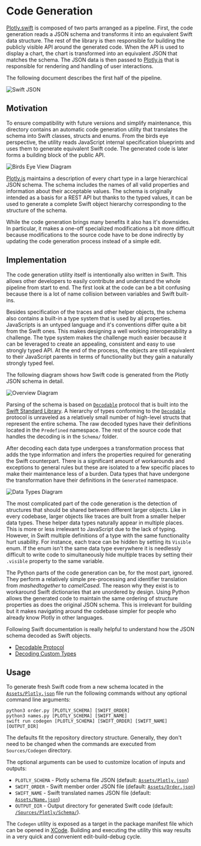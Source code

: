 
# Code Generation


[Plotly.swift] is composed of two parts arranged as a pipeline. First, the code generation reads a JSON schema and transforms it into an equivalent Swift data structure. The rest of the library is then responsible for building the publicly visible API around the generated code. When the API is used to display a chart, the chart is transformed into an equivalent JSON that matches the schema. The JSON data is then passed to [Plotly.js] that is responsible for rendering and handling of user interactions.

The following document describes the first half of the pipeline.

![Swift JSON]


## Motivation

To ensure compatibility with future versions and simplify maintenance, this directory contains an automatic code generation utility that translates the schema into Swift classes, structs and enums. From the birds eye perspective, the utility reads JavaScript internal specification blueprints and uses them to generate equivalent Swift code. The generated code is later forms a building block of the public API.

![Birds Eye View Diagram]

[Plotly.js] maintains a description of every chart type in a large hierarchical JSON schema. The schema includes the names of all valid properties and information about their acceptable values. The schema is originally intended as a basis for a REST API but thanks to the typed values, it can be used to generate a complete Swift object hierarchy corresponding to the structure of the schema.

While the code generation brings many benefits it also has it's downsides. In particular, it makes a one-off specialized modifications a bit more difficult because modifications to the source code have to be done indirectly by updating the code generation process instead of a simple edit.


## Implementation

The code generation utility itself is intentionally also written in Swift. This allows other developers to easily contribute and understand the whole pipeline from start to end. The first look at the code can be a bit confusing because there is a lot of name collision between variables and Swift built-ins.

Besides specification of the traces and other helper objects, the schema also contains a built-in a type system that is used by all properties. JavaScripts is an untyped language and it's conventions differ quite a bit from the Swift ones. This makes designing a well working interoperability a challenge. The type system makes the challenge much easier because it can be leveraged to create an appealing, consistent and easy to use strongly typed API. At the end of the process, the objects are still equivalent to their JavaScript parents in terms of functionality but they gain a naturally strongly typed feel.

The following diagram shows how Swift code is generated from the Plotly JSON schema in detail.

![Overview Diagram]

Parsing of the schema is based on [`Decodable`] protocol that is built into the [Swift Standard Library]. A hierarchy of types conforming to the [`Decodable`] protocol is unraveled as a relatively small number of high-level structs that represent the entire schema. The raw decoded types have their definitions located in the `Predefined` namespace. The rest of the source code that handles the decoding is in the `Schema/` folder.

After decoding each data type undergoes a transformation process that adds the type information and infers the properties required for generating the Swift counterpart. There is a significant amount of workarounds and exceptions to general rules but these are isolated to a few specific places to make their maintenance less of a burden. Data types that have undergone the transformation have their definitions in the `Generated` namespace.

![Data Types Diagram]

The most complicated part of the code generation is the detection of structures that should be shared between different larger objects. Like in every codebase, larger objects like traces are built from a smaller helper data types. These helper data types naturally appear in multiple places. This is more or less irrelevant to JavaScript due to the lack of typing. However, in Swift multiple definitions of a type with the same functionality hurt usability. For instance, each trace can be hidden by setting its `Visible` enum. If the enum isn't the same data type everywhere it is needlessly difficult to write code to simultaneously hide multiple traces by setting their `.visible` property to the same variable.

The Python parts of the code generation can be, for the most part, ignored. They perform a relatively simple pre-processing and identifier translation from _mashedtogether_ to _camelCased_. The reason why they exist is to workaround Swift dictionaries that are unordered by design. Using Python allows the generated code to maintain the same ordering of structure properties as does the original JSON schema. This is irrelevant for building but it makes navigating around the codebase simpler for people who already know Plotly in other languages.

Following Swift documentation is really helpful to understand how the JSON schema decoded as Swift objects.
- [Decodable Protocol][`Decodable`]
- [Decoding Custom Types]


## Usage

To generate fresh Swift code from a new schema located in the [`Assets/Plotly.json`] file run the following commands without any optional command line arguments:

```shell
python3 order.py [PLOTLY_SCHEMA] [SWIFT_ORDER]
python3 names.py [PLOTLY_SCHEMA] [SWIFT_NAME]
swift run codegen [PLOTLY_SCHEMA] [SWIFT_ORDER] [SWIFT_NAME] [OUTPUT_DIR]
```

The defaults fit the repository directory structure. Generally, they don't need to be changed when the commands are executed from `Sources/Codegen` directory.

The optional arguments can be used to customize location of inputs and outputs:
 - `PLOTLY_SCHEMA` - Plotly schema file JSON (default: [`Assets/Plotly.json`])
 - `SWIFT_ORDER` - Swift member order JSON file (default: [`Assets/Order.json`])
 - `SWIFT_NAME` - Swift translated names JSON file (default: [`Assets/Name.json`])
 - `OUTPUT_DIR` - Output directory for generated Swift code (default: [`/Sources/Plotly/Schema/`]).

The `Codegen` utility is exposed as a target in the package manifest file which can be opened in [XCode]. Building and executing the utility this way results in a very quick and convenient edit-build-debug cycle.





[Plotly.swift]: https://github.com/vojtamolda/Plotly.swift/
[Plotly.py]: https://github.com/plotly/plotly.py/
[Plotly.js]: https://github.com/plotly/plotly.js/

[Swift JSON]: https://t1.daumcdn.net/cfile/tistory/9905A133599248C827 "Swift & JSON"

[Birds Eye View Diagram]: https://raw.githubusercontent.com/vojtamolda/Plotly.swift/master/Examples/Diagrams/Codegen%20-%20Bird%20Eye%20View.png "Birds Eye View Diagram"
[Overview Diagram]: https://raw.githubusercontent.com/vojtamolda/Plotly.swift/master/Examples/Diagrams/Codegen%20-%20Overview.png "Overview Diagram"
[Data Types Diagram]: https://raw.githubusercontent.com/vojtamolda/Plotly.swift/master/Examples/Diagrams/Codegen%20-%20Data%20Types.png "Data Types Diagram"

[Swift Standard Library]: https://developer.apple.com/documentation/swift/swift_standard_library
[`Decodable`]: https://developer.apple.com/documentation/swift/decodable
[Decoding Custom Types]: https://developer.apple.com/documentation/foundation/archives_and_serialization/encoding_and_decoding_custom_types

[`Assets/Plotly.json`]: Assets/Plotly.json
[`Assets/Order.json`]: Assets/Order.json
[`Assets/Name.json`]: Assets/Name.json
[`/Sources/Plotly/Schema/`]: ../Plotly/Schema/

[XCode]: https://developer.apple.com/xcode/

